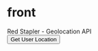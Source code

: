 # front
<html>
  <head>
  <meta http-equiv="content-type" content="text/html; charset=UTF-8" />
  <script src="jquery-2.1.4.js"></script>
  <link rel="stylesheet" type="text/css" href="styles.css">
  </head>
  <body>
  <div id="navbar"><span>Red Stapler - Geolocation API</span></div>
  <div id="wrapper">
    <button id="location-button">Get User Location</button>
    <div id="output"></div>
  </div>
  
  <script>
          $('#location-button').click(function(){
        
            if (navigator.geolocation) {
                navigator.geolocation.getCurrentPosition(function(position){
                  console.log(position);
                  $.get( "http://maps.googleapis.com/maps/api/geocode/json?latlng="+ position.coords.latitude + "," + position.coords.longitude +"&sensor=false", function(data) {
                    console.log(data);
                  })
                  var img = new Image();
                  img.src = "https://maps.googleapis.com/maps/api/staticmap?center=" + position.coords.latitude + "," + position.coords.longitude + "&zoom=13&size=800x400&sensor=false";
                  $('#output').html(img);
                });
                
            }

          });
  </script>
  </body>
</html>
